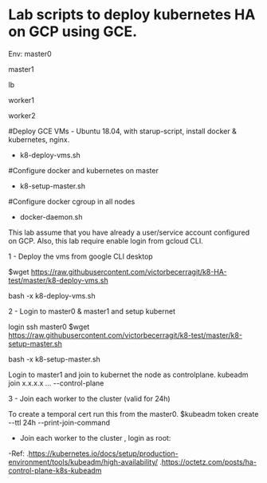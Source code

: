 # Lab scripts to deploy kubernetes HA on GCP using GCE.

Env:
master0

master1

lb

worker1

worker2

#Deploy GCE VMs - Ubuntu 18.04, with starup-script, install docker & kubernetes, nginx. 
- k8-deploy-vms.sh

#Configure docker and kubernetes on master
- k8-setup-master.sh

#Configure docker cgroup in all nodes
- docker-daemon.sh

This lab assume that you have already a user/service account configured on GCP.
Also, this lab require enable login from gcloud CLI.

1 - Deploy the vms from google CLI desktop

$wget https://raw.githubusercontent.com/victorbecerragit/k8-HA-test/master/k8-deploy-vms.sh

bash -x k8-deploy-vms.sh

2 - Login to master0 & master1 and setup kubernet

login ssh master0
$wget https://raw.githubusercontent.com/victorbecerragit/k8-test/master/k8-setup-master.sh

bash -x k8-setup-master.sh

Login to master1 and join to kubernet the node as controlplane.
kubeadm join x.x.x.x ... --control-plane

3 - Join each worker to the cluster (valid for 24h)

To create a temporal cert run this from the master0.
$kubeadm token create --ttl 24h --print-join-command

  - Join each worker to the cluster , login as root:

-Ref:
.https://kubernetes.io/docs/setup/production-environment/tools/kubeadm/high-availability/
.https://octetz.com/posts/ha-control-plane-k8s-kubeadm

